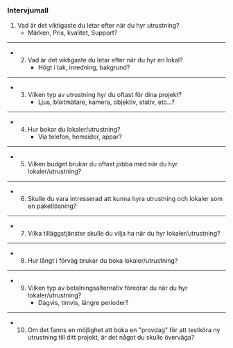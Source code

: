 ###  Intervjumall 
 
 1. Vad är det viktigaste du letar efter när du hyr utrustning?
     - Märken, Pris, kvalitet, Support?  


---
- 2.  Vad är det viktigaste du letar efter när du hyr en lokal?
      - Högt i tak, inredning, bakgrund?


---
- 3. Vilken typ av utrustning hyr du oftast för dina projekt?
     - Ljus, blixtmätare, kamera, objektiv, stativ, etc...?


---
- 4. Hur bokar du lokaler/utrustning?
     - Via telefon, hemsidor, appar?
---
- 5. Vilken budget brukar du oftast jobba med när du hyr lokaler/utrustning?


---
- 6. Skulle du vara intresserad att kunna hyra utrustning och lokaler som en paketlösning?
---


- 7. Vilka tilläggstjänster skulle du vilja ha när du hyr lokaler/utrustning?
---


- 8. Hur långt i förväg brukar du boka lokaler/utrustning?


---
- 9. Vilken typ av betalningsalternativ föredrar du när du hyr lokaler/utrustning?
     - Dagvis, timvis, längre perioder?
---
- 10. Om det fanns en möjlighet att boka en "provdag" för att testköra ny utrustning till ditt projekt, är det något du skulle överväga?